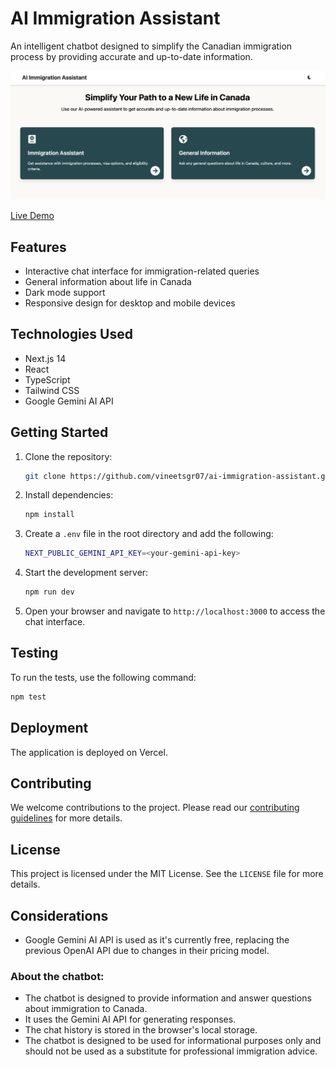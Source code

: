 # AI Immigration Assistant

An intelligent chatbot designed to simplify the Canadian immigration process by providing accurate and up-to-date information.

![AI Immigration Assistant Screenshot](./images/screenshot.png)

[Live Demo](https://ai-immigration-assistant.vercel.app/)

## Features

- Interactive chat interface for immigration-related queries
- General information about life in Canada
- Dark mode support
- Responsive design for desktop and mobile devices

## Technologies Used

- Next.js 14
- React
- TypeScript
- Tailwind CSS
- Google Gemini AI API

## Getting Started

1. Clone the repository:
   ```bash
   git clone https://github.com/vineetsgr07/ai-immigration-assistant.git

2. Install dependencies:
   ```bash
   npm install
   ```

3. Create a `.env` file in the root directory and add the following:
   ```bash
   NEXT_PUBLIC_GEMINI_API_KEY=<your-gemini-api-key>
   ```

4. Start the development server:
   ```bash
   npm run dev
   ```

5. Open your browser and navigate to `http://localhost:3000` to access the chat interface.

## Testing

To run the tests, use the following command:
```bash
npm test
```

## Deployment

The application is deployed on Vercel.

## Contributing

We welcome contributions to the project. Please read our [contributing guidelines](CONTRIBUTING.md) for more details.

## License

This project is licensed under the MIT License. See the `LICENSE` file for more details.

## Considerations
 - Google Gemini AI API is used as it's currently free, replacing the previous OpenAI API due to changes in their pricing model.

### About the chatbot:
- The chatbot is designed to provide information and answer questions about immigration to Canada.
- It uses the Gemini AI API for generating responses.
- The chat history is stored in the browser's local storage.
- The chatbot is designed to be used for informational purposes only and should not be used as a substitute for professional immigration advice.